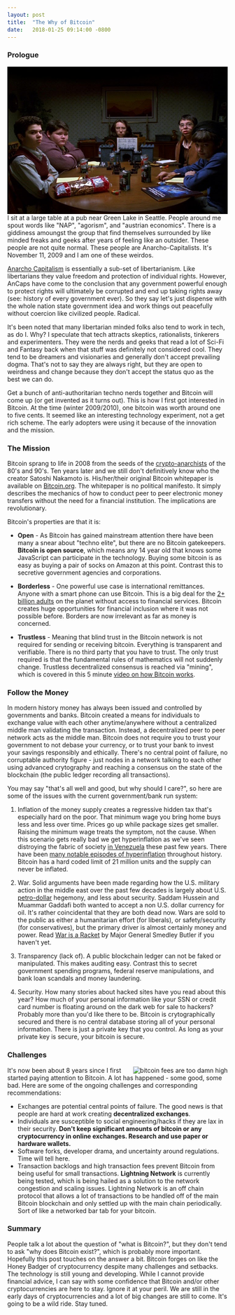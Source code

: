 ```yaml
---
layout: post
title:  "The Why of Bitcoin"
date:   2018-01-25 09:14:00 -0800
---
```


### Prologue

<img class="image-inline-right" src="geeks.jpg" align="right" alt="geeks sitting around a dnd table" title="Freaks and Geeks"/>
I sit at a large table at a pub near Green Lake in Seattle. People around me spout words like "NAP", "agorism", and "austrian economics". There is a giddiness amoungst the group that find themselves surrounded by like minded freaks and geeks after years of feeling like an outsider. These people are not quite normal. These people are Anarcho-Capitalists. It's November 11, 2009 and I am one of these weirdos.

[Anarcho Capitalism](https://en.wikipedia.org/wiki/Anarcho-capitalism) is essentially a sub-set of libertarianism. Like libertarians they value freedom and protection of individual rights. However, AnCaps have come to the conclusion that any government powerful enough to protect rights will ultimately be corrupted and end up taking rights away (see: history of every government ever). So they say let's just dispense with the whole nation state government idea and work things out peacefully without coercion like civilized people. Radical.

It's been noted that many libertarian minded folks also tend to work in tech, as do I. Why? I speculate that tech attracts skeptics, rationalists, tinkerers and experimenters. They were the nerds and geeks that read a lot of Sci-Fi and Fantasy back when that stuff was definitely not considered cool. They tend to be dreamers and visionaries and generally don't accept prevailing dogma. That's not to say they are always right, but they are open to weirdness and change because they don't accept the status quo as the best we can do.

Get a bunch of anti-authoritarian techno nerds together and Bitcoin will come up (or get invented as it turns out). This is how I first got interested in Bitcoin. At the time (winter 2009/2010), one bitcoin was worth around one to five cents. It seemed like an interesting technology experiment, not a get rich scheme. The early adopters were using it because of the innovation and the mission.

### The Mission

Bitcoin sprang to life in 2008 from the seeds of the [crypto-anarchists](https://en.wikipedia.org/wiki/Crypto-anarchism) of the 80's and 90's. Ten years later and we still don't definitively know who the creator Satoshi Nakamoto is. His/her/their original Bitcoin whitepaper is available on [Bitcoin.org](https://bitcoin.org/en/bitcoin-paper). The whitepaper is no political manifesto. It simply describes the mechanics of how to conduct peer to peer electronic money transfers without the need for a financial institution. The implications are revolutionary. 

Bitcoin's properties are that it is:

* **Open** - As Bitcoin has gained mainstream attention there have been many a snear about "techno elite", but there are no Bitcoin gatekeepers. **Bitcoin is open source**, which means any 14 year old that knows some JavaScript can participate in the technology. Buying some bitcoin is as easy as buying a pair of socks on Amazon at this point. Contrast this to secretive government agencies and corporations.

* **Borderless** - One powerful use case is international remittances. Anyone with a smart phone can use Bitcoin. This is a big deal for the [2+ billion adults](http://www.worldbank.org/en/programs/globalfindex/overview) on the planet without access to financial services. Bitcoin creates huge opportunities for financial inclusion where it was not possible before. Borders are now irrelevant as far as money is concerned.

* **Trustless** - Meaning that blind trust in the Bitcoin network is not required for sending or receiving bitcoin. Everything is transparent and verifiable. There is no third party that you have to trust. The only trust required is that the fundamental rules of mathematics will not suddenly change. Trustless decentralized consensus is reached via "mining", which is covered in this 5 minute [video on how Bitcoin works](https://youtu.be/l9jOJk30eQs).

### Follow the Money

In modern history money has always been issued and controlled by governments and banks. Bitcoin created a means for individuals to exchange value with each other anytime/anywhere without a centralized middle man validating the transaction. Instead, a decentralized peer to peer network acts as the middle man. Bitcoin does not require you to trust your government to not debase your currency, or to trust your bank to invest your savings responsibly and ethically. There's no central point of failure, no corruptable authority figure - just nodes in a network talking to each other using advanced crytography and reaching a consensus on the state of the blockchain (the public ledger recording all transactions).

You may say "that's all well and good, but why should I care?", so here are some of the issues with the current government/bank run system: 

1. Inflation of the money supply creates a regressive hidden tax that's especially hard on the poor. That minimum wage you bring home buys less and less over time. Prices go up while package sizes get smaller. Raising the minimum wage treats the symptom, not the cause. When this scenario gets really bad we get hyperinflation as we've seen distroying the fabric of society [in Venezuela](https://www.nytimes.com/2017/12/02/world/americas/venezuela-nicholas-maduro-inflation-hyperinflation.html) these past few years. There have been [many notable episodes of hyperinflation](https://en.wikipedia.org/wiki/Hyperinflation#Notable_hyperinflationary_episodes) throughout history. Bitcoin has a hard coded limit of 21 million units and the supply can never be inflated.

2. War. Solid arguments have been made regarding how the U.S. military action in the middle east over the past few decades is largely about U.S. [petro-dollar](https://www.investopedia.com/terms/p/petrodollars.asp) hegemony, and less about security. Saddam Hussein and Muammar Gaddafi both wanted to accept a non U.S. dollar currency for oil. It's rather coincidental that they are both dead now. Wars are sold to the public as either a humanitarian effort (for liberals), or safety/security (for conservatives), but the primary driver is almost certainly money and power. Read [War is a Racket](https://www.ratical.org/ratville/CAH/warisaracket.html) by Major General Smedley Butler if you haven't yet.

3. Transparency (lack of). A public blockchain ledger can not be faked or manipulated. This makes auditing easy. Contrast this to secret  government spending programs, federal reserve manipulations, and bank loan scandals and money laundering.

4. Security. How many stories about hacked sites have you read about this year? How much of your personal information like your SSN or credit card number is floating around on the dark web for sale to hackers? Probably more than you'd like there to be. Bitcoin is crytographically secured and there is no central database storing all of your personal information. There is just a private key that you control. As long as your private key is secure, your bitcoin is secure.

### Challenges

<img class="image-inline-right" src="https://i.imgflip.com/23d8tl.jpg" align="right" alt="bitcoin fees are too damn high" title="too damn high meme from imgflip.com"/>
It's now been about 8 years since I first started paying attention to Bitcoin. A lot has happened - some good, some bad. Here are some of the ongoing challenges and corresponding recommendations:

* Exchanges are potential central points of failure. The good news is that people are hard at work creating **decentralized exchanges**.
* Individuals are susceptible to social engineering/hacks if they are lax in their security. **Don't keep significant amounts of bitcoin or any cryptocurrency in online exchanges. Research and use paper or hardware wallets.**
* Software forks, developer drama, and uncertainty around regulations. Time will tell here. 
* Transaction backlogs and high transaction fees prevent Bitcoin from being useful for small transactions. **Lightning Network** is currently being tested, which is being hailed as a solution to the network congestion and scaling issues. Lightning Network is an off chain protocol that allows a lot of transactions to be handled off of the main Bitcoin blockchain and only settled up with the main chain periodically. Sort of like a networked bar tab for your bitcoin.

### Summary

People talk a lot about the question of "what is Bitcoin?", but they don't tend to ask "why does Bitcoin exist?", which is probably more important. Hopefully this post touches on the answer a bit. Bitcoin forges on like the Honey Badger of cryptocurrency despite many challenges and setbacks. The technology is still young and developing. While I cannot provide financial advice, I can say with some confidence that Bitcoin and/or other cryptocurrencies are here to stay. Ignore it at your peril. We are still in the early days of cryptocurrencies and a lot of big changes are still to come. It's going to be a wild ride. Stay tuned.
